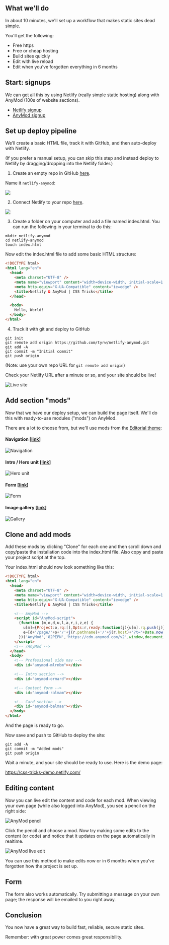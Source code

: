 ## What we’ll do

In about 10 minutes, we'll set up a workflow that makes static sites dead simple.

You'll get the following:

- Free https
- Free or cheap hosting
- Build sites quickly
- Edit with live reload
- Edit when you’ve forgotten everything in 6 months

## Start: signups

We can get all this by using Netlify (really simple static hosting) along with AnyMod (100s of website sections).

- [Netlify signup](https://app.netlify.com/signup?utm_source=css-tricks&utm_campaign=sep-2019)
- [AnyMod signup](https://anymod.com/login?utm_source=css-tricks&utm_campaign=sep-19)

## Set up deploy pipeline

We’ll create a basic HTML file, track it with GitHub, and then auto-deploy with Netlify.

(If you prefer a manual setup, you can skip this step and instead deploy to Netlify by dragging/dropping into the Netlify folder.)

1. Create an empty repo in GitHub [here](https://github.com/new).

Name it `netlify-anymod`:

![](https://res.cloudinary.com/component/image/upload/v1567551219/permanent/css-tricks-01.png)

2. Connect Netlify to your repo [here](https://app.netlify.com/start).

![](https://res.cloudinary.com/component/image/upload/v1567551534/permanent/css-tricks-02.png)

3. Create a folder on your computer and add a file named index.html. You can run the following in your terminal to do this:

```
mkdir netlify-anymod
cd netlify-anymod
touch index.html
```

Now edit the index.html file to add some basic HTML structure:

```html
<!DOCTYPE html>
<html lang="en">
  <head>
    <meta charset="UTF-8" />
    <meta name="viewport" content="width=device-width, initial-scale=1.0" />
    <meta http-equiv="X-UA-Compatible" content="ie=edge" />
    <title>Netlify & AnyMod | CSS Tricks</title>
  </head>

  <body>
    Hello, World!
  </body>
</html>
```

4. Track it with git and deploy to GitHub

```
git init
git remote add origin https://github.com/tyrw/netlify-anymod.git
git add -A
git commit -m "Initial commit"
git push origin
```

(Note: use your own repo URL for `git remote add origin`)

Check your Netlify URL after a minute or so, and your site should be live!

![Live site](https://res.cloudinary.com/component/image/upload/v1567575330/permanent/css-tricks-03.png.png)

## Add section "mods"

Now that we have our deploy setup, we can build the page itself. We'll do this with ready-to-use modules ("mods") on AnyMod.

There are a lot to choose from, but we'll use mods from the [Editorial theme](https://anymod.com/html-theme-templates/editorial):

#### Navigation [[link](https://anymod.com/mod/professional-side-nav-mlrnbm)]

![Navigation](https://res.cloudinary.com/component/image/upload/w_400/v1564793728/sidenav_mjin2w.gif)

#### Intro / Hero unit [[link](https://anymod.com/mod/intro-section-ormard)]

![Hero unit](https://res.cloudinary.com/component/image/upload/w_400/v1567577537/permanent/css-tricks-04.png)

#### Form [[link](https://anymod.com/mod/contact-form-ralmam)]

![Form](https://res.cloudinary.com/component/image/upload/w_400/v1567577533/permanent/css-tricks-05.png)

#### Image gallery [[link](https://anymod.com/mod/card-section-balmaa)]

![Gallery](https://res.cloudinary.com/component/image/upload/w_400/v1567577534/permanent/css-tricks-06.png)

## Clone and add mods

Add these mods by clicking "Clone" for each one and then scroll down and copy/paste the installation code into the index.html file.  Also copy and paste your project script at the top.  

Your index.html should now look something like this:

```html
<!DOCTYPE html>
<html lang="en">
  <head>
    <meta charset="UTF-8" />
    <meta name="viewport" content="width=device-width, initial-scale=1.0" />
    <meta http-equiv="X-UA-Compatible" content="ie=edge" />
    <title>Netlify & AnyMod | CSS Tricks</title>

    <!-- AnyMod -->
    <script id="AnyMod-script">
      (function (m,o,d,u,l,a,r,i,z,e) {
        u[m]={Project:o,rq:[],Opts:r,ready:function(j){u[m].rq.push(j)}};function j(s){return encodeURIComponent(btoa(s))};z=l.getElementById(m+'-'+a);r=u.location;
        e=[d+'/page/'+o+'/'+j(r.pathname)+'/'+j(r.host)+'?t='+Date.now(),d];e.map(function(w){i=l.createElement(a);i.defer=1;i.src=w;z.parentNode.insertBefore(i,z);});
      })('AnyMod','82PEPN','https://cdn.anymod.com/v2',window,document,'script',{ toolkit: true, tips: true, priority: 3 });
    </script>
    <!-- /AnyMod -->
  </head>
  <body>
    <!-- Professional side nav -->
    <div id="anymod-mlrnbm"></div>

    <!-- Intro section -->
    <div id="anymod-ormard"></div>

    <!-- Contact form -->
    <div id="anymod-ralmam"></div>

    <!-- Card section -->
    <div id="anymod-balmaa"></div>
  </body>
</html>
```

And the page is ready to go. 

Now save and push to GitHub to deploy the site:

```
git add -A
git commit -m "Added mods"
git push origin
```

Wait a minute, and your site should be ready to use. Here is the demo page: 

https://css-tricks-demo.netlify.com/

## Editing content

Now you can live edit the content and code for each mod. When viewing your own page (while also logged into AnyMod), you see a pencil on the right side:

![AnyMod pencil](https://res.cloudinary.com/component/image/upload/v1567579140/permanent/css-tricks-07.png)

Click the pencil and choose a mod. Now try making some edits to the content (or code) and notice that it updates on the page automatically in realtime.

![AnyMod live edit](https://res.cloudinary.com/component/image/upload/v1567579649/permanent/css-tricks-live-edit.gif)

You can use this method to make edits now or in 6 months when you've forgotten how the project is set up.

## Form

The form also works automatically.  Try submitting a message on your own page; the response will be emailed to you right away.

## Conclusion

You now have a great way to build fast, reliable, secure static sites. 

Remember: with great power comes great responsibility.
